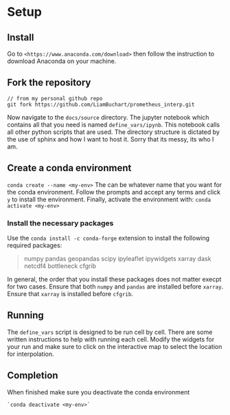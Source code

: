# Setup

## Install

Go to 
`<https://www.anaconda.com/download>`
then follow the instruction to download Anaconda on your machine.

## Fork the repository 

    // from my personal github repo
    git fork https://github.com/LiamBuchart/prometheus_interp.git

Now navigate to the `docs/source` directory. The jupyter notebook which contains all that you need is named `define_vars/ipynb`. This notebook calls all other python scripts that are used. The directory structure is dictated by the use of sphinx and how I want to host it. Sorry that its messy, its who I am. 

## Create a conda environment

`conda create --name <my-env>` 
The <my-env> can be whatever name that you want for the conda environment. Follow the prompts and accept any terms and click `y` to install the environment. Finally, activate the environment with: 
`conda activate <my-env>`

### Install the necessary packages

Use the `conda install -c conda-forge` extension to install the following required packages:
> numpy pandas
> geopandas
> scipy
> ipyleaflet
> ipywidgets
> xarray dask netcdf4 bottleneck
> cfgrib

In general, the order that you install these packages does not matter execpt for two cases. Ensure that both `numpy` and `pandas` are installed before `xarray`. Ensure that `xarray` is installed before `cfgrib`.

## Running

The `define_vars` script is designed to be run cell by cell. There are some written instructions to help with running each cell. Modify the widgets for your run and make sure to click on the interactive map to select the location for interpolation. 

## Completion

When finished make sure you deactivate the conda environment

    `conda deactivate <my-env>`
